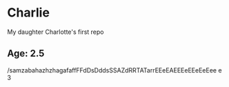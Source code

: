 # Charlie

My daughter Charlotte's first repo

## Age: 2.5

/samzabahazhzhagafaffFFdDsDddsSSAZdRRTATarrEEeEAEEEeEEeEeEee  e 3 

